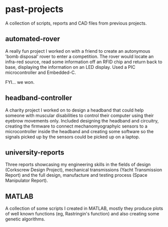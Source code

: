 # past-projects
A collection of scripts, reports and CAD files from previous projects.

## automated-rover

A really fun project I worked on with a friend to create an autonymous 'bomb disposal' rover to enter a competition. The rover would locate an infra-red source, read some information off an RFID chip and return back to base, displaying the information on an LED display. Used a PIC microcontroller and Embedded-C.

FYI... we won. 


## headband-controller

A charity project I worked on to design a headband that could help someone with muscular disabilities to control their computer using their eyebrow movements only. Included designing the headband and circuitry, creating the firmware to connect mechanomyographyic sensors to a microcontroller inside the headband and creating some software so the signals picked up by the sensors could be picked up on a laptop.   


## university-reports

Three reports showcasing my engineering skills in the fields of design (Corkscrew Design Project), mechanical transmissions (Yacht Transmission Report) and the full design, manufacture and testing process (Space Manipulator Report).


## MATLAB

A collection of some scripts I created in MATLAB, mostly they produce plots of well known functions (eg, Rastringin's function) and also creating some genetic algorithms.

